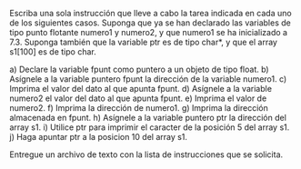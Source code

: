 Escriba una sola instrucción que lleve a cabo la tarea indicada en cada uno de los siguientes casos.
Suponga que ya se han declarado las variables de tipo punto flotante numero1 y numero2, y que numero1 se ha inicializado a 7.3.
Suponga también que la variable ptr es de tipo char*, y que el array s1[100] es de tipo char.

a) Declare la variable fpunt como puntero a un objeto de tipo float.
b) Asígnele a la variable puntero fpunt la dirección de la variable numero1.
c) Imprima el valor del dato al que apunta fpunt.
d) Asígnele a la variable numero2 el valor del dato al que apunta fpunt.
e) Imprima el valor de numero2.
f) Imprima la dirección de numero1.
g) Imprima la dirección almacenada en fpunt.
h) Asígnele a la variable puntero ptr la dirección del array s1.
i) Utilice ptr para imprimir el caracter de la posición 5 del array s1.
j) Haga apuntar ptr a la posicion 10 del array s1.

Entregue un archivo de texto con la lista de instrucciones que se solicita.
